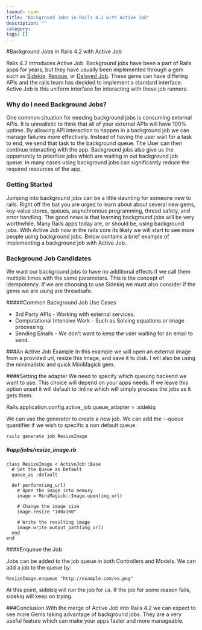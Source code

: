 ```yaml
---
layout: ryan
title: "Background Jobs in Rails 4.2 with Active Job"
description: ""
category: 
tags: []
---
```


#Background Jobs in Rails 4.2 with Active Job 

Rails 4.2 introduces Active Job. Background jobs have been a part of Rails apps for years, but they have usually been implemented through a gem such as [Sidekiq](https://github.com/mperham/sidekiq "Sidekiq"), [Resque](https://github.com/resque/resque/ "Resque"), or [Delayed Job](https://github.com/collectiveidea/delayed_job "Delayed Job"). These gems can have differing APIs and the rails team has decided to implement a standard interface. Active Job is this uniform interface for interacting with these job runners. 

### Why do I need Background Jobs?
One common situation for needing background jobs is consuming external APIs. It is unrealistic to think that all of your external APIs will have 100% uptime. By allowing API interaction to happen in a background job we can manage failures more effectively. Instead of having the user wait for a task to end, we send that task to the background queue. The User can then continue interacting with the app. Background jobs also give us the opportunity to prioritize jobs which are waiting in out background job queue. In many cases using background jobs can significantly reduce the required resources of the app.

### Getting Started
Jumping into background jobs can be a little daunting for someone new to rails. Right off the bat you are urged to learn about about several new gems, key-value stores, queues, asynchronous programming, thread safety, and error handling. The good news is that learning background jobs will be very worthwhile. Many Rails apps today are, or should be, using background jobs. With Active Job now in the rails core its likely we will start to see more people using background jobs. Below contains a brief example of implementing a background job with Active Job.

### Background Job Candidates
We want our background jobs to have no additional effects if we call them multiple times with the same parameters. This is the concept of idempotency. If we are choosing to use Sidekiq we must also consider if the gems we are using are threadsafe.

#####Common Background Job Use Cases
- 3rd Party APIs - Working with external services. 
- Computational Intensive Work - Such as Solving equations or image processing.
- Sending Emails - We don't want to keep the user waiting for an email to send.

###An Active Job Example
In this example we will open an external image from a provided url, resize this image, and save it to disk. I will also be using the minimalistic and quick MiniMagick gem.

####Setting the adapter
We need to specify which queuing backend we want to use. This choice will depend on your apps needs. If we leave this option unset it will default to :inline which will simply process the jobs as it gets them.

Rails.application.config.active_job.queue_adapter = :sidekiq

We can use the generator to create a new job. We can add the --queue quantifier if we wish to specific a non default queue.

    rails generate job ResizeImage 

##### #app/jobs/resize_image.rb

    class ResizeImage < ActiveJob::Base
      # Set the Queue as Default
      queue_as :default 

      def perform(img_url)
        # Open the image into memory
        image = MiniMagick::Image.open(img_url)

        # Change the image size
        image.resize "100x100"

        # Write the resulting image
        image.write output_path(img_url)
      end
    end


####Enqueue the Job

Jobs can be added to the job queue in both Controllers and Models. We can add a job to the queue by:

    ResizeImage.enqueue "http://example.com/ex.png"

At this point, sidekiq will run the job for us. If the job for some reason fails, sidekiq will keep on trying.

###Conclusion
With the merge of Active Job into Rails 4.2 we can expect to see more Gems taking advantage of background jobs. They are a very useful feature which can make your apps faster and more manageable. 
